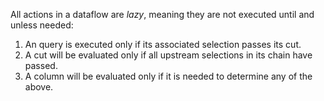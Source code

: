 All actions in a dataflow are *lazy*, meaning they are not executed until and unless needed: 

1. An query is executed only if its associated selection passes its cut.
2. A cut will be evaluated only if all upstream selections in its chain have passed.
3. A column will be evaluated only if it is needed to determine any of the above.